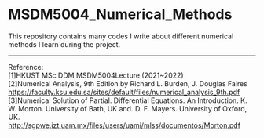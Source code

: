 # MSDM5004_Numerical_Methods
This repository contains many codes I write about different numerical methods I learn during the project.
***
Reference:<br>
[1]HKUST MSc DDM MSDM5004Lecture (2021~2022)<br>
[2]Numerical Analysis, 9th Edition by Richard L. Burden, J. Douglas Faires<br>
https://faculty.ksu.edu.sa/sites/default/files/numerical_analysis_9th.pdf<br>
[3]Numerical Solution of Partial. Differential Equations. An Introduction. K. W. Morton. University of Bath, UK and. D. F. Mayers. University of Oxford, UK.<br>
http://sgpwe.izt.uam.mx/files/users/uami/mlss/documentos/Morton.pdf
